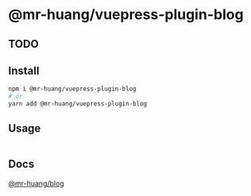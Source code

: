 # @mr-huang/vuepress-plugin-blog

## TODO


## Install

```bash
npm i @mr-huang/vuepress-plugin-blog
# or
yarn add @mr-huang/vuepress-plugin-blog
```

## Usage

```ts

```

## Docs

[@mr-huang/blog](https://cavinHuang.github.io/mr-huang/components/blog.html)
